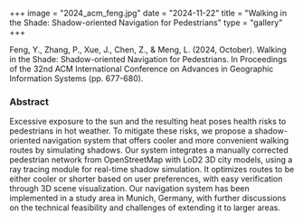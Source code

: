 +++
image = "2024_acm_feng.jpg"
date = "2024-11-22"
title = "Walking in the Shade: Shadow-oriented Navigation for Pedestrians"
type = "gallery"
+++

Feng, Y., Zhang, P., Xue, J., Chen, Z., & Meng, L. (2024, October). Walking in the Shade: Shadow-oriented Navigation for Pedestrians. In Proceedings of the 32nd ACM International Conference on Advances in Geographic Information Systems (pp. 677-680).

### Abstract

Excessive exposure to the sun and the resulting heat poses health risks to pedestrians in hot weather. To mitigate these risks, we propose a shadow-oriented navigation system that offers cooler and more convenient walking routes by simulating shadows. Our system integrates a manually corrected pedestrian network from OpenStreetMap with LoD2 3D city models, using a ray tracing module for real-time shadow simulation. It optimizes routes to be either cooler or shorter based on user preferences, with easy verification through 3D scene visualization. Our navigation system has been implemented in a study area in Munich, Germany, with further discussions on the technical feasibility and challenges of extending it to larger areas.